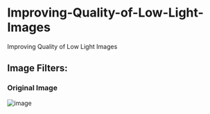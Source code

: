 # Improving-Quality-of-Low-Light-Images
Improving Quality of Low Light Images 

## Image Filters:
### Original Image
![image](https://github.com/anandr07/Improving-Quality-of-Low-Light-Images/assets/66896800/5651e80b-7bca-4561-89dc-9fc23e3ed319)
